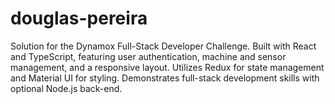 # douglas-pereira
Solution for the Dynamox Full-Stack Developer Challenge. Built with React and TypeScript, featuring user authentication, machine and sensor management, and a responsive layout. Utilizes Redux for state management and Material UI for styling. Demonstrates full-stack development skills with optional Node.js back-end.
